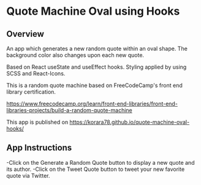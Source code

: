 # Quote Machine Oval using Hooks

## Overview

An app which generates a new random quote within an oval shape. The background color also changes upon each new quote.

Based on React useState and useEffect hooks.
Styling applied by using SCSS and React-Icons.  

This is a random quote machine based on FreeCodeCamp's front end library certification.

https://www.freecodecamp.org/learn/front-end-libraries/front-end-libraries-projects/build-a-random-quote-machine

This app is published on https://korara78.github.io/quote-machine-oval-hooks/

## App Instructions 

-Click on the Generate a Random Quote button to display a new quote and its author. 
-Click on the Tweet Quote button to tweet your new favorite quote via Twitter.
